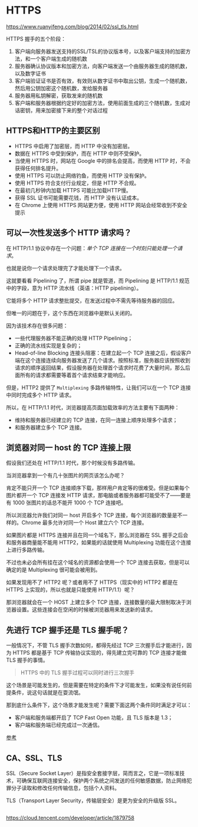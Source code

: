# HTTPS

https://www.ruanyifeng.com/blog/2014/02/ssl_tls.html

HTTPS 握手的五个阶段：

1. 客户端向服务器发送支持的SSL/TSL的协议版本号，以及客户端支持的加密方法，和一个客户端生成的随机数
1. 服务器确认协议版本和加密方法，向客户端发送一个由服务器生成的随机数，以及数字证书
1. 客户端验证证书是否有效，有效则从数字证书中取出公钥，生成一个随机数，然后用公钥加密这个随机数，发给服务器
1. 服务器用私钥解密，获取发来的随机数
1. 客户端和服务器根据约定好的加密方法，使用前面生成的三个随机数，生成对话密钥，用来加密接下来的整个对话过程

## HTTPS和HTTP的主要区别

* HTTPS 中启用了加密层，而 HTTP 中没有加密层。
* 数据在 HTTPS 中受到保护，而在 HTTP 中则不受保护。
* 当使用 HTTPS 时，网站在 Google 中的排名会提高，而使用 HTTP 时，不会获得任何排名提升。
* 使用 HTTPS 可以防止网络钓鱼，而使用 HTTP 没有保护。
* 使用 HTTPS 符合支付行业规定，但是 HTTP 不合规。
* 在最初几秒钟内加载 HTTPS 可能比加载HTTP慢。
* 获得 SSL 证书可能需要花钱，而 HTTP 没有认证成本。
* 在 Chrome 上使用 HTTPS 网站更方便，使用 HTTP 网站会经常收到不安全提示

## 可以一次性发送多个 HTTP 请求吗？

在 HTTP/1.1 协议中存在一个问题：*单个 TCP 连接在一个时刻只能处理一个请求*。

也就是说你一个请求处理完了才能处理下一个请求。

这就要看看 Pipelining 了，所谓 pipe 就是管道，而 Pipelining 是 HTTP/1.1 规范中的字段，意为 HTTP 流水线（英语：HTTP pipelining）。

它能将多个 HTTP 请求整批提交，在发送过程中不需先等待服务器的回应。

但唯一的问题在于，这个东西在浏览器中是默认关闭的。

因为该技术存在很多问题：

* 一些代理服务器不能正确的处理 HTTP Pipelining；
* 正确的流水线实现是复杂的；
* Head-of-line Blocking 连接头阻塞：在建立起一个 TCP 连接之后，假设客户端在这个连接连续向服务器发送了几个请求。按照标准，服务器应该按照收到请求的顺序返回结果，假设服务器在处理首个请求时花费了大量时间，那么后面所有的请求都需要等着首个请求结束才能响应。

但是，HTTP2 提供了 `Multiplexing` 多路传输特性，让我们可以在一个 TCP 连接中同时完成多个 HTTP 请求。

所以，在 HTTP/1.1 时代，浏览器提高页面加载效率的方法主要有下面两种：

* 维持和服务器已经建立的 TCP 连接，在同一连接上顺序处理多个请求；
* 和服务器建立多个 TCP 连接。

## 浏览器对同一 host 的 TCP 连接上限

假设我们还处在 HTTP/1.1 时代，那个时候没有多路传输。

当浏览器拿到一个有几十张图片的网页该怎么办呢？

肯定不能只开一个 TCP 连接顺序下载，那样用户肯定等的很难受。但是如果每个图片都开一个 TCP 连接发 HTTP 请求，那电脑或者服务器都可能受不了——要是有 1000 张图片的话总不能开 1000 个 TCP 连接吧。

所以浏览器允许我们对同一 host 开启多个 TCP 连接，每个浏览器的数量是不一样的。Chrome 最多允许对同一个 Host 建立六个 TCP 连接。

如果图片都是 HTTPS 连接并且在同一个域名下，那么浏览器在 SSL 握手之后会和服务器商量能不能用 HTTP2，如果能的话就使用 Multiplexing 功能在这个连接上进行多路传输。

不过也未必会所有挂在这个域名的资源都会使用一个 TCP 连接去获取，但是可以确定的是 Multiplexing 很可能会被用到。

如果发现用不了 HTTP2 呢？或者用不了 HTTPS（现实中的 HTTP2 都是在 HTTPS 上实现的，所以也就是只能使用 HTTP/1.1）呢？

那浏览器就会在一个 HOST 上建立多个 TCP 连接，连接数量的最大限制取决于浏览器设置。这些连接会在空闲的时候被浏览器用来发送新的请求。

## 先进行 TCP 握手还是 TLS 握手呢？

一般情况下，不管 TLS 握手次数如何，都得先经过 TCP 三次握手后才能进行，因为 HTTPS 都是基于 TCP 传输协议实现的，得先建立完可靠的 TCP 连接才能做 TLS 握手的事情。

> HTTPS 中的 TLS 握手过程可以同时进行三次握手

这个场景是可能发生的，但是需要在特定的条件下才可能发生，如果没有说任何前提条件，说这句话就是在耍流氓。

那到底什么条件下，这个场景才能发生呢？需要下面这两个条件同时满足才可以：

* 客户端和服务端都开启了 TCP Fast Open 功能，且 TLS 版本是 1.3；
* 客户端和服务端已经完成过一次通信。

[参考](https://zhuanlan.zhihu.com/p/399105434)

## CA、SSL、TLS

SSL（Secure Socket Layer）是指安全套接字层，简而言之，它是一项标准技术，可确保互联网连接安全，保护两个系统之间发送的任何敏感数据，防止网络犯罪分子读取和修改任何传输信息，包括个人资料。

TLS（Transport Layer Security，传输层安全）是更为安全的升级版 SSL。


## 
https://cloud.tencent.com/developer/article/1879758